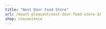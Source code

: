 ```yaml
---
title: "Next Door Food Store"
url: /mount-pleasant/next-door-food-store-3/
shop: convenience
---
```

